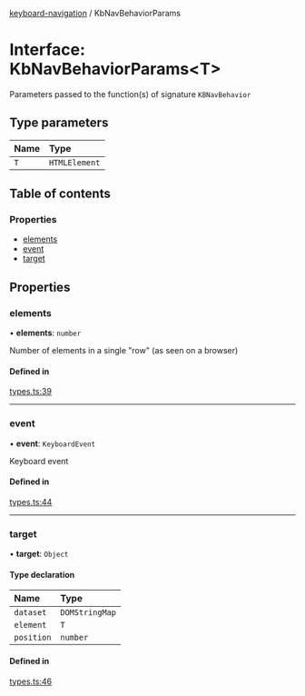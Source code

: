 [keyboard-navigation](../README.md) / KbNavBehaviorParams

# Interface: KbNavBehaviorParams<T\>

Parameters passed to the function(s) of signature `KBNavBehavior`

## Type parameters

| Name | Type |
| :------ | :------ |
| `T` | `HTMLElement` |

## Table of contents

### Properties

- [elements](KbNavBehaviorParams.md#elements)
- [event](KbNavBehaviorParams.md#event)
- [target](KbNavBehaviorParams.md#target)

## Properties

### elements

• **elements**: `number`

Number of elements in a single "row" (as seen on a browser)

#### Defined in

[types.ts:39](https://github.com/harshulvijay/keyboard-navigation/blob/b9c7092/lib/types.ts#L39)

___

### event

• **event**: `KeyboardEvent`

Keyboard event

#### Defined in

[types.ts:44](https://github.com/harshulvijay/keyboard-navigation/blob/b9c7092/lib/types.ts#L44)

___

### target

• **target**: `Object`

#### Type declaration

| Name | Type |
| :------ | :------ |
| `dataset` | `DOMStringMap` |
| `element` | `T` |
| `position` | `number` |

#### Defined in

[types.ts:46](https://github.com/harshulvijay/keyboard-navigation/blob/b9c7092/lib/types.ts#L46)
